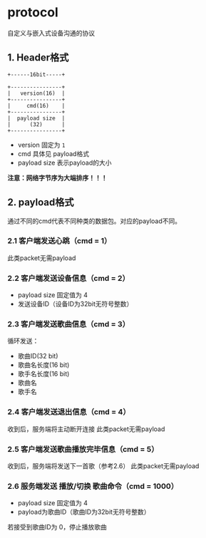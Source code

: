 # protocol

自定义与嵌入式设备沟通的协议

## 1. Header格式

```
+------16bit-----+

+----------------+
|   version(16)  |
+----------------+
|     cmd(16)    |
+----------------+
|  payload size  |
|      (32)      |
+----------------+
```

- version 固定为 `1`
- cmd 具体见 payload格式
- payload size 表示payload的大小

**注意：网络字节序为大端排序！！！**

## 2. payload格式

通过不同的cmd代表不同种类的数据包。对应的payload不同。

### 2.1 客户端发送心跳（cmd = 1）

此类packet无需payload

### 2.2 客户端发送设备信息（cmd = 2）

- payload size 固定值为 4
- 发送设备ID（设备ID为32bit无符号整数）

### 2.3 客户端发送歌曲信息（cmd = 3）

循环发送：
- 歌曲ID(32 bit)
- 歌曲名长度(16 bit)
- 歌手名长度(16 bit)
- 歌曲名
- 歌手名

### 2.4 客户端发送退出信息（cmd = 4）

收到后，服务端将主动断开连接
此类packet无需payload

### 2.5 客户端发送歌曲播放完毕信息（cmd = 5）

收到后，服务端将发送下一首歌（参考2.6）
此类packet无需payload

### 2.6 服务端发送 播放/切换 歌曲命令（cmd = 1000）

- payload size 固定值为 4
- payload为歌曲ID（歌曲ID为32bit无符号整数）

若接受到歌曲ID为 0，停止播放歌曲
